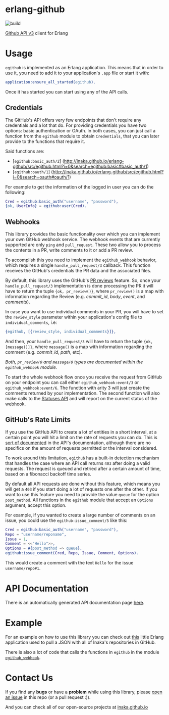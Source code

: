 erlang-github
=============

![build](https://github.com/inaka/erlang-github/workflows/build/badge.svg)

[Github API v3][1] client for Erlang

Usage
=====

`egithub` is implemented as an Erlang application. This means that in order to use it, you
need to add it to your application's `.app` file or start it with:

```erlang
application:ensure_all_started(egithub).
```

Once it has started you can start using any of the API calls.

## Credentials

The GitHub's API offers very few endpoints that don't require any credentials and a lot
that do. For providing credentials you have two options: basic authentication or OAuth.
In both cases, you can just call a function from the `egithub` module to obtain
`Credentials`, that you can later provide to the functions that require it.

Said functions are:

- [`egithub:basic_auth/2`]
  (http://inaka.github.io/erlang-github/src/egithub.html?i=0&search=egithub:basic#basic_auth/1)
- [`egithub:oauth/1`]
  (http://inaka.github.io/erlang-github/src/egithub.html?i=0&search=oauth#oauth/1)

For example to get the information of the logged in user you can do the following:

```erlang
Cred = egithub:basic_auth("username", "password"),
{ok, UserInfo} = egithub:user(Cred).
```

## Webhooks

This library provides the basic functionality over which you can implement your own GitHub
webhook service. The webhook events that are currently supported are only `ping` and
`pull_request`. These two allow you to process the contents in a PR, write comments to
it or add a PR review.

To accomplish this you need to implement the `egithub_webhook` behavior, which requires a
single `handle_pull_request/3` callback. This function receives the GitHub's credentials
the PR data and the associated files.

By default, this library uses the GitHub's [PR reviews][pr_review] feature. So, once your
`handle_pull_request/3` implementation is done processing the PR it will have to return the
tuple `{ok, pr_review()}`, where `pr_review()` is a map with information regarding the
Review (e.g. *commit_id*, *body*, *event*, and *comments*).

In case you want to use individual comments in your PR, you will have to set the `review_style`
parameter within your application's config file to `individual_comments`, i.e:
```erlang
{egithub, [{review_style, individual_comments}]},
```

And then, your `handle_pull_request/3` will have to return the tuple `{ok, [message()]}`,
where `message()` is a map with information regarding the comment (e.g. *commit_id*, *path*, etc).

*Both, `pr_review/0` and `message/0` types are documented within the `egithub_webhook` module.*

To start the whole webhook flow once you receive the request from GitHub on your endpoint
you can call either `egithub_webhook:event/3` or `egithub_webhook:event/6`. The function
with arity 3 will just create the comments returned by your implementation. The second
function will also make calls to the [Statuses
API](https://developer.github.com/v3/repos/statuses/) and will report on the current
status of the webhook.

## GitHub's Rate Limits

If you use the GitHub API to create a lot of entities in a short interval, at a certain
point you will hit a limit on the rate of requests you can do. This is [sort of
documented](https://developer.github.com/v3/#abuse-rate-limits) in the API's
documentation, although there are no specifics on the amount of requests permitted or the
interval considered.

To work around this limitation, `egithub` has a built-in detection mechanism that handles
the case where an API call returns `403` after doing a valid requests. The request is
queued and retried after a certain amount of time, based on a fibonacci backoff time
series.

By default all API requests are done without this feature, which means you will get a
`403` if you start doing a lot of requests one after the other. If you want to use this
feature you need to provide the value `queue` for the option `post_method`. All functions
in the `egithub` module that accept an `Options` argument, accept this option.

For example, if you wanted to create a large number of comments on an issue, you could use
the `egithub:issue_comment/5` like this:

```erlang
Cred = egithub:basic_auth("username", "password"),
Repo = "username/reponame",
Issue = 1,
Comment = <<"Hello">>,
Options = #{post_method => queue},
egithub:issue_comment(Cred, Repo, Issue, Comment, Options).
```

This would create a comment with the text `Hello` for the issue `username/repo#1`.

API Documentation
=====

There is an automatically generated API documentation page [here][api_doc].

Example
=====

For an example on how to use this library you can check out
[this](https://github.com/inaka/inaka.github.io/tree/dev/script) little Erlang application
used to pull a JSON with all of Inaka's repositories in GitHub.

There is also a lot of code that calls the functions in `egithub` in the module
[`egithub_webhook`](https://github.com/inaka/erlang-github/blob/master/src/egithub_webhook.erl).

Contact Us
==========
If you find any **bugs** or have a **problem** while using this library, please [open an
issue](https://github.com/inaka/erlang-github/issues/new) in this repo (or a pull request
:)).

And you can check all of our open-source projects at [inaka.github.io](http://inaka.github.io)

[1]: https://developer.github.com/v3/
[pr_review]: https://developer.github.com/v3/pulls/reviews/
[api_doc]: https://hexdocs.pm/egithub/
